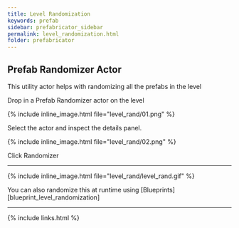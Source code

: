 ```yaml
---
title: Level Randomization
keywords: prefab
sidebar: prefabricator_sidebar
permalink: level_randomization.html
folder: prefabricator
---
```


## Prefab Randomizer Actor

This utility actor helps with randomizing all the prefabs in the level 

Drop in a Prefab Randomizer actor on the level 

{% include inline_image.html file="level_rand/01.png" %}

Select the actor and inspect the details panel.  

{% include inline_image.html file="level_rand/02.png" %}

Click Randomizer

---

{% include inline_image.html file="level_rand/level_rand.gif" %}


You can also randomize this at runtime using [Blueprints][blueprint_level_randomization]

---

{% include links.html %}




